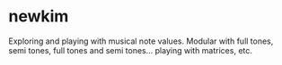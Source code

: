 # newkim
Exploring and playing with musical note values. Modular with full tones, semi tones, full tones and semi tones... playing with matrices, etc.
